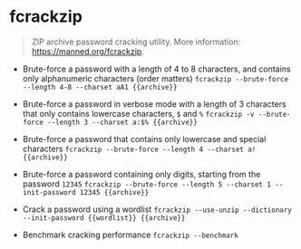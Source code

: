 # fcrackzip
> ZIP archive password cracking utility.
> More information: <https://manned.org/fcrackzip>.

- Brute-force a password with a length of 4 to 8 characters, and contains only alphanumeric characters (order matters)
`fcrackzip --brute-force --length 4-8 --charset aA1 {{archive}}`

- Brute-force a password in verbose mode with a length of 3 characters that only contains lowercase characters, `$` and `%`
`fcrackzip -v --brute-force --length 3 --charset a:$% {{archive}}`

- Brute-force a password that contains only lowercase and special characters
`fcrackzip --brute-force --length 4 --charset a! {{archive}}`

- Brute-force a password containing only digits, starting from the password `12345`
`fcrackzip --brute-force --length 5 --charset 1 --init-password 12345 {{archive}}`

- Crack a password using a wordlist
`fcrackzip --use-unzip --dictionary --init-password {{wordlist}} {{archive}}`

- Benchmark cracking performance
`fcrackzip --benchmark`

